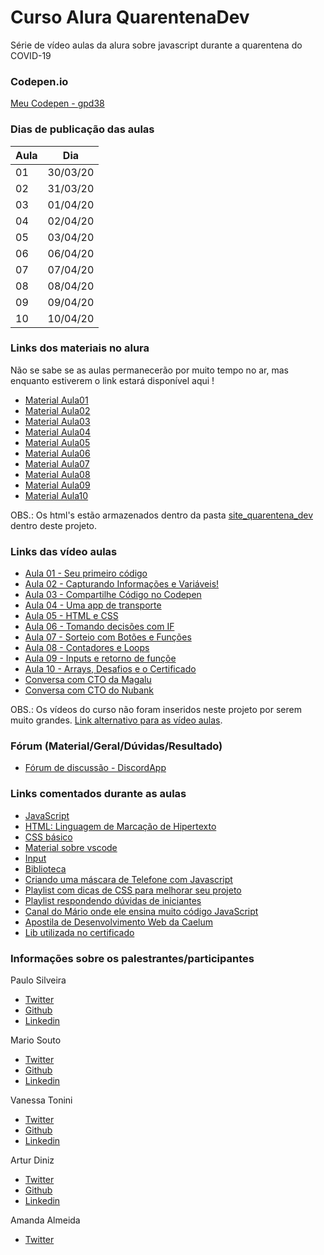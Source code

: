 # Curso Alura QuarentenaDev
Série de vídeo aulas da alura sobre javascript durante a quarentena do COVID-19

### Codepen.io
[Meu Codepen - gpd38](https://codepen.io/gpd38/pens/public?grid_type=list)

### Dias de publicação das aulas
Aula|Dia
----|----
01|30/03/20
02|31/03/20
03|01/04/20
04|02/04/20
05|03/04/20
06|06/04/20
07|07/04/20
08|08/04/20
09|09/04/20
10|10/04/20

### Links dos materiais no alura
Não se sabe se as aulas permanecerão por muito tempo no ar, mas enquanto estiverem o link estará disponível aqui !

- [Material Aula01](https://www.alura.com.br/quarentenadev/aula01-javascript)
- [Material Aula02](https://www.alura.com.br/quarentenadev/aula02-variaveis)
- [Material Aula03](https://www.alura.com.br/quarentenadev/aula03-codepen)
- [Material Aula04](https://www.alura.com.br/quarentenadev/aula04-aplicativo-de-transporte)
- [Material Aula05](https://www.alura.com.br/quarentenadev/aula05-html-css)
- [Material Aula06](https://www.alura.com.br/quarentenadev/aula06-verdadeiro-ou-falso)
- [Material Aula07](https://www.alura.com.br/quarentenadev/aula07-evento-no-javascript)
- [Material Aula08](https://www.alura.com.br/quarentenadev/aula08-laco-no-javascript)
- [Material Aula09](https://www.alura.com.br/quarentenadev/aula09-inputs-e-retorno-de-funcao)
- [Material Aula10](https://www.alura.com.br/quarentenadev/aula10-completando-o-certificado-e-curriculo)

OBS.: Os html's estão armazenados dentro da pasta [site_quarentena_dev](https://github.com/gpd38/cursoAluraQuarentenaDev/tree/master/site_quarentena_dev) dentro deste projeto.

### Links das vídeo aulas
- [Aula 01 - Seu primeiro código](https://www.youtube.com/watch?v=wtbgwcMrkQg&feature=emb_logo)
- [Aula 02 - Capturando Informações e Variáveis!](https://www.youtube.com/watch?v=n50RdpLtsEo&feature=emb_logo)
- [Aula 03 - Compartilhe Código no Codepen](https://www.youtube.com/watch?v=psaQD4cEhHs&feature=emb_logo)
- [Aula 04 - Uma app de transporte](https://www.youtube.com/watch?v=dk-OawbD0HU&feature=emb_logo)
- [Aula 05 - HTML e CSS](https://www.youtube.com/watch?v=L7OYDc5mSMU&feature=emb_logo)
- [Aula 06 - Tomando decisões com IF](https://www.youtube.com/watch?v=Y-frK-u2am8&feature=emb_logo)
- [Aula 07 - Sorteio com Botões e Funções](https://www.youtube.com/watch?v=Iy8fJU6xcus&feature=emb_logo)
- [Aula 08 - Contadores e Loops](https://www.youtube.com/watch?v=NFkehpp-Jlk&feature=emb_logo)
- [Aula 09 - Inputs e retorno de funçõe](https://www.youtube.com/watch?v=p5wzR-VVdNs&feature=emb_logo)
- [Aula 10 - Arrays, Desafios e o Certificado](https://www.youtube.com/watch?v=5yTQRs8vrlI&feature=emb_logo)
- [Conversa com CTO da Magalu](https://www.youtube.com/watch?v=XS4yrO9us9w&feature=youtu.be&utm_campaign=alura__live_01_-_cto_magazineluiza&utm_medium=email&utm_source=RD+Station)
- [Conversa com CTO do Nubank](https://www.youtube.com/watch?v=vBTy3A7eyKY&feature=youtu.be&utm_campaign=alura__live_02_-_gestao_de_pessoas_nubank_-_quarentenadev&utm_medium=email&utm_source=RD+Station)

OBS.: Os vídeos do curso não foram inseridos neste projeto por serem muito grandes. [Link alternativo para as vídeo aulas](https://www.youtube.com/playlist?list=PLwU16M9hDJkOW4txFmp8d2mBydfQIf0-3).

### Fórum (Material/Geral/Dúvidas/Resultado)
- [Fórum de discussão - DiscordApp](https://discordapp.com/invite/DMyxFDj)

### Links comentados durante as aulas
- [JavaScript](https://developer.mozilla.org/pt-BR/docs/Web/JavaScript)
- [HTML: Linguagem de Marcação de Hipertexto](https://developer.mozilla.org/pt-BR/docs/Web/HTML)
- [CSS básico](https://developer.mozilla.org/pt-BR/docs/Aprender/Getting_started_with_the_web/CSS_basico)
- [Material sobre vscode](https://github.com/alura-cursos/projeto-codepen-local-quarentenadev)
- [Input](https://developer.mozilla.org/pt-BR/docs/Web/HTML/Element/input)
- [Biblioteca](https://pt.wikipedia.org/wiki/Biblioteca_(computa%C3%A7%C3%A3o))
- [Criando uma máscara de Telefone com Javascript](https://www.alura.com.br/artigos/criando-uma-mascara-de-telefone-com-javascript)
- [Playlist com dicas de CSS para melhorar seu projeto](https://www.youtube.com/playlist?list=PLh2Y_pKOa4UfHbRqfiiI4uWik2MOKHRfL)
- [Playlist respondendo dúvidas de iniciantes](https://www.youtube.com/playlist?list=PLh2Y_pKOa4UcBRWcWAEp4d4M7INLCec1f)
- [Canal do Mário onde ele ensina muito código JavaScript](https://www.youtube.com/playlist?list=PLh2Y_pKOa4UfsZfAT5ylSsbcEjpguxoBI)
- [Apostila de Desenvolvimento Web da Caelum](https://www.caelum.com.br/apostila-html-css-javascript/)
- [Lib utilizada no certificado](https://caelum.github.io/quarentenadev/libCertificado.js)

### Informações sobre os palestrantes/participantes
Paulo Silveira
- [Twitter](https://twitter.com/paulo_caelum)
- [Github](https://github.com/peas)
- [Linkedin](https://www.linkedin.com/in/paulosilveira/)

Mario Souto
- [Twitter](https://twitter.com/omariosouto)
- [Github](https://github.com/omariosouto)
- [Linkedin](https://www.linkedin.com/in/omariosouto/)

Vanessa Tonini
- [Twitter](https://twitter.com/vanessametonini)
- [Github](https://github.com/vanessametonini)
- [Linkedin](https://www.linkedin.com/in/vanessametonini/)

Artur Diniz
- [Twitter](https://twitter.com/artdiniz)
- [Github](https://github.com/artdiniz)
- [Linkedin](https://www.linkedin.com/in/artur-diniz-adam-13286825/)

Amanda Almeida
- [Twitter](https://www.instagram.com/theamandaalmeida/)
